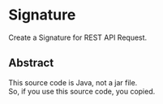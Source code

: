 Signature
=========
Create a Signature for REST API Request.

Abstract
--------
This source code is Java, not a jar file.  
So, if you use this source code, you copied.